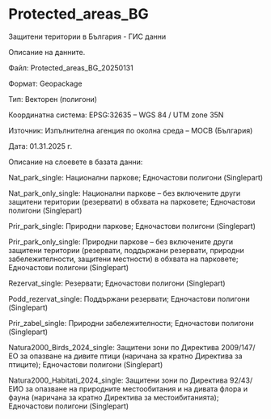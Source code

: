 # Protected_areas_BG
Защитени територии в България - ГИС данни

Описание на данните.

Файл: Protected_areas_BG_20250131

Формат: Geopackage

Тип: Векторен (полигони)

Координатна система: EPSG:32635 – WGS 84 / UTM zone 35N

Източник: Изпълнителна агенция по околна среда – МОСВ (България)

Дата: 01.31.2025 г.

Описание на слоевете в базата данни:

Nat_park_single:
Национални паркове;
Едночастови полигони (Singlepart)

Nat_park_only_single:
Национални паркове – без включените други защитени територии (резервати) в обхвата на парковете;
Едночастови полигони (Singlepart)

Prir_park_single:
Природни паркове;
Едночастови полигони (Singlepart)

Prir_park_only_single:
Природни паркове – без включените други защитени територии (резервати, поддържани резервати, природни забележителности, защитени местности) в обхвата на парковете;
Едночастови полигони (Singlepart)

Rezervat_single:
Резервати;
Едночастови полигони (Singlepart)

Podd_rezervat_single:
Поддържани резервати;
Едночастови полигони (Singlepart)

Prir_zabel_single:
Природни забележителности;
Едночастови полигони (Singlepart)

Natura2000_Birds_2024_single:
Защитени зони по Директива 2009/147/ЕО за опазване на дивите птици (наричана за кратно Директива за птиците); 
Едночастови полигони (Singlepart)

Natura2000_Habitati_2024_single:
Защитени зони по Директива 92/43/ЕИО за опазване на природните местообитания и на дивата флора и фауна (наричана за кратно Директива за местоибитанията); 
Едночастови полигони (Singlepart)
